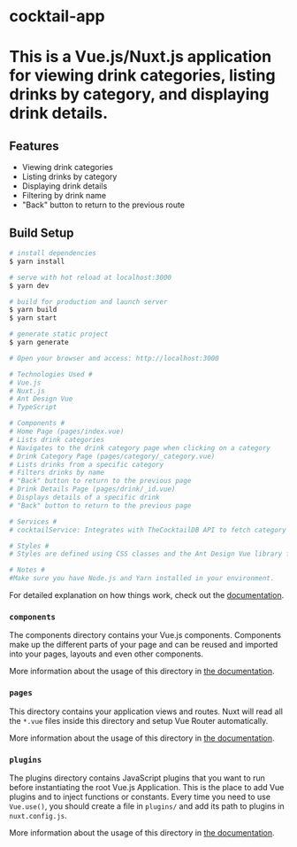 # cocktail-app

# This is a Vue.js/Nuxt.js application for viewing drink categories, listing drinks by category, and displaying drink details.

## Features

- Viewing drink categories
- Listing drinks by category
- Displaying drink details
- Filtering by drink name
- "Back" button to return to the previous route

## Build Setup

```bash
# install dependencies
$ yarn install

# serve with hot reload at localhost:3000
$ yarn dev

# build for production and launch server
$ yarn build
$ yarn start

# generate static project
$ yarn generate

# Open your browser and access: http://localhost:3000

# Technologies Used #
# Vue.js
# Nuxt.js
# Ant Design Vue
# TypeScript

# Components #
# Home Page (pages/index.vue)
# Lists drink categories
# Navigates to the drink category page when clicking on a category
# Drink Category Page (pages/category/_category.vue)
# Lists drinks from a specific category
# Filters drinks by name
# "Back" button to return to the previous page
# Drink Details Page (pages/drink/_id.vue)
# Displays details of a specific drink
# "Back" button to return to the previous page

# Services #
# cocktailService: Integrates with TheCocktailDB API to fetch category data, drinks by category, and drink details.

# Styles #
# Styles are defined using CSS classes and the Ant Design Vue library for visual elements.

# Notes #
#Make sure you have Node.js and Yarn installed in your environment.
```

For detailed explanation on how things work, check out the [documentation](https://nuxtjs.org).

### `components`

The components directory contains your Vue.js components. Components make up the different parts of your page and can be reused and imported into your pages, layouts and even other components.

More information about the usage of this directory in [the documentation](https://nuxtjs.org/docs/2.x/directory-structure/components).

### `pages`

This directory contains your application views and routes. Nuxt will read all the `*.vue` files inside this directory and setup Vue Router automatically.

More information about the usage of this directory in [the documentation](https://nuxtjs.org/docs/2.x/get-started/routing).

### `plugins`

The plugins directory contains JavaScript plugins that you want to run before instantiating the root Vue.js Application. This is the place to add Vue plugins and to inject functions or constants. Every time you need to use `Vue.use()`, you should create a file in `plugins/` and add its path to plugins in `nuxt.config.js`.

More information about the usage of this directory in [the documentation](https://nuxtjs.org/docs/2.x/directory-structure/plugins).
